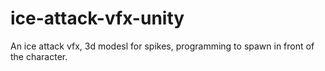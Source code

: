 # ice-attack-vfx-unity
An ice attack vfx, 3d modesl for spikes, programming to spawn in front of the character.
